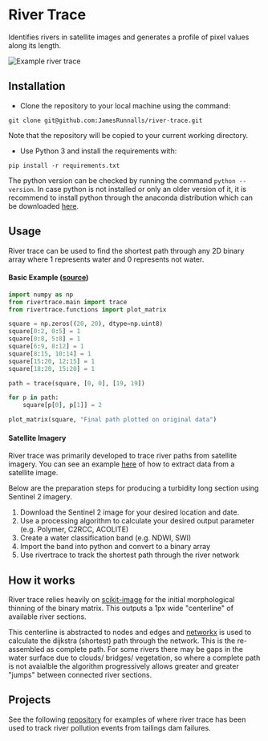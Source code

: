 # River Trace
Identifies rivers in satellite images and generates a profile of pixel values along its length. 

![Example river trace](https://runnalls.s3.eu-central-1.amazonaws.com/rivertrace.png)

## Installation

- Clone the repository to your local machine using the command: 

 `git clone git@github.com:JamesRunnalls/river-trace.git`
 
 Note that the repository will be copied to your current working directory.

- Use Python 3 and install the requirements with:

 `pip install -r requirements.txt`

 The python version can be checked by running the command `python --version`. In case python is not installed or only an older version of it, it is recommend to install python through the anaconda distribution which can be downloaded [here](https://www.anaconda.com/products/individual). 

## Usage

River trace can be used to find the shortest path through any 2D binary array where 1 represents water and 0 represents not water.

#### Basic Example ([source](https://github.com/JamesRunnalls/river-trace/blob/master/tests/basic.py))

```python
import numpy as np
from rivertrace.main import trace
from rivertrace.functions import plot_matrix

square = np.zeros((20, 20), dtype=np.uint8)
square[0:2, 0:5] = 1
square[0:8, 5:8] = 1
square[6:9, 8:12] = 1
square[8:15, 10:14] = 1
square[15:20, 12:15] = 1
square[18:20, 15:20] = 1

path = trace(square, [0, 0], [19, 19])

for p in path:
    square[p[0], p[1]] = 2

plot_matrix(square, "Final path plotted on original data")
```

#### Satellite Imagery

River trace was primarily developed to trace river paths from satellite imagery. You can see an example [here](https://github.com/JamesRunnalls/river-trace/blob/master/tests/satellite.py) of how to extract data from a satellite image.

Below are the preparation steps for producing a turbidity long section using Sentinel 2 imagery. 

1. Download the Sentinel 2 image for your desired location and date.
2. Use a processing algorithm to calculate your desired output parameter (e.g. Polymer, C2RCC, ACOLITE)
3. Create a water classification band (e.g. NDWI, SWI)
4. Import the band into python and convert to a binary array
5. Use rivertrace to track the shortest path through the river network

## How it works

River trace relies heavily on [scikit-image](https://scikit-image.org/docs/dev/api/skimage.morphology.html#skimage.morphology.thin) 
for the initial morphological thinning of the binary matrix. This outputs a 1px wide "centerline" of available river sections.

This centerline is abstracted to nodes and edges and [networkx](https://networkx.org/) is used to calculate the dijkstra (shortest) path through the network. This is the re-assembled as complete path. 
For some rivers there may be gaps in the water surface due to clouds/ bridges/ vegetation, so where a complete path is not avaialble the algorithm progressively allows greater and greater "jumps" between connected river sections. 

## Projects

See the following [repository](https://github.com/JamesRunnalls/tailings-dam-failures) for examples of where river trace has been used to track river pollution events from tailings dam failures.